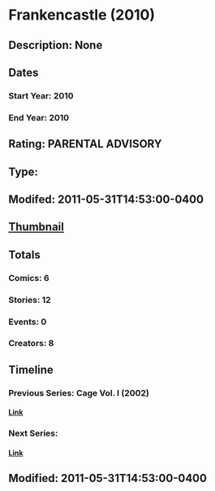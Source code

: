 # Frankencastle (2010)
## Description: None
## Dates
### Start Year: 2010
### End Year: 2010
## Rating: PARENTAL ADVISORY
## Type: 
## Modifed: 2011-05-31T14:53:00-0400
## [Thumbnail](http://i.annihil.us/u/prod/marvel/i/mg/f/90/4ba95f8cb2ec6.jpg)
## Totals
### Comics: 6
### Stories: 12
### Events: 0
### Creators: 8
## Timeline
### Previous Series: Cage Vol. I (2002)
#### [Link](http://gateway.marvel.com/v1/public/series/6)
### Next Series: 
#### [Link]()
## Modified: 2011-05-31T14:53:00-0400